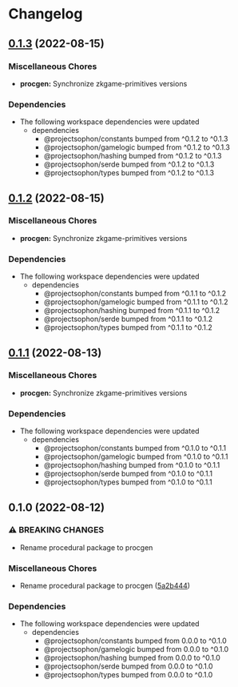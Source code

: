 # Changelog

## [0.1.3](https://github.com/projectsophon/zkgame-primitives/compare/procgen-v0.1.2...procgen-v0.1.3) (2022-08-15)


### Miscellaneous Chores

* **procgen:** Synchronize zkgame-primitives versions


### Dependencies

* The following workspace dependencies were updated
  * dependencies
    * @projectsophon/constants bumped from ^0.1.2 to ^0.1.3
    * @projectsophon/gamelogic bumped from ^0.1.2 to ^0.1.3
    * @projectsophon/hashing bumped from ^0.1.2 to ^0.1.3
    * @projectsophon/serde bumped from ^0.1.2 to ^0.1.3
    * @projectsophon/types bumped from ^0.1.2 to ^0.1.3

## [0.1.2](https://github.com/projectsophon/zkgame-primitives/compare/procgen-v0.1.1...procgen-v0.1.2) (2022-08-15)


### Miscellaneous Chores

* **procgen:** Synchronize zkgame-primitives versions


### Dependencies

* The following workspace dependencies were updated
  * dependencies
    * @projectsophon/constants bumped from ^0.1.1 to ^0.1.2
    * @projectsophon/gamelogic bumped from ^0.1.1 to ^0.1.2
    * @projectsophon/hashing bumped from ^0.1.1 to ^0.1.2
    * @projectsophon/serde bumped from ^0.1.1 to ^0.1.2
    * @projectsophon/types bumped from ^0.1.1 to ^0.1.2

## [0.1.1](https://github.com/projectsophon/zkgame-primitives/compare/procgen-v0.1.0...procgen-v0.1.1) (2022-08-13)


### Miscellaneous Chores

* **procgen:** Synchronize zkgame-primitives versions


### Dependencies

* The following workspace dependencies were updated
  * dependencies
    * @projectsophon/constants bumped from ^0.1.0 to ^0.1.1
    * @projectsophon/gamelogic bumped from ^0.1.0 to ^0.1.1
    * @projectsophon/hashing bumped from ^0.1.0 to ^0.1.1
    * @projectsophon/serde bumped from ^0.1.0 to ^0.1.1
    * @projectsophon/types bumped from ^0.1.0 to ^0.1.1

## 0.1.0 (2022-08-12)


### ⚠ BREAKING CHANGES

* Rename procedural package to procgen

### Miscellaneous Chores

* Rename procedural package to procgen ([5a2b444](https://github.com/projectsophon/zkgame-primitives/commit/5a2b44452cca6b6a0225e154f0fdc44af2dca16a))


### Dependencies

* The following workspace dependencies were updated
  * dependencies
    * @projectsophon/constants bumped from 0.0.0 to ^0.1.0
    * @projectsophon/gamelogic bumped from 0.0.0 to ^0.1.0
    * @projectsophon/hashing bumped from 0.0.0 to ^0.1.0
    * @projectsophon/serde bumped from 0.0.0 to ^0.1.0
    * @projectsophon/types bumped from 0.0.0 to ^0.1.0
